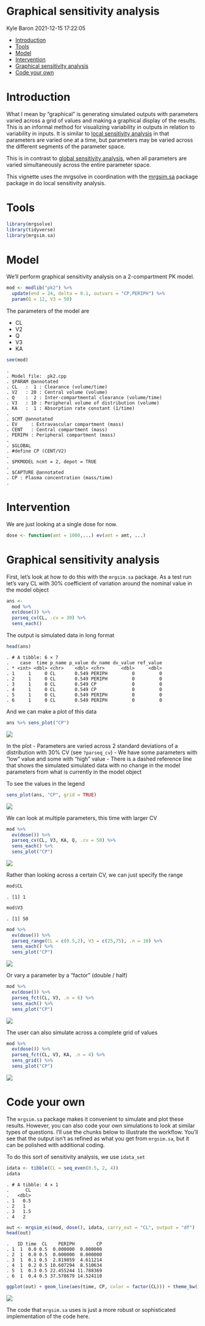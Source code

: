 Graphical sensitivity analysis
================
Kyle Baron
2021-12-15 17:22:05

-   [Introduction](#introduction)
-   [Tools](#tools)
-   [Model](#model)
-   [Intervention](#intervention)
-   [Graphical sensitivity analysis](#graphical-sensitivity-analysis)
-   [Code your own](#code-your-own)

# Introduction

What I mean by “graphical” is generating simulated outputs with
parameters varied across a grid of values and making a graphical display
of the results. This is an informal method for visualizing variability
in outputs in relation to variability in inputs. It is similar to [local
sensitivity analysis](local-sa.md) in that parameters are varied one at
a time, but parameters may be varied across the different segments of
the parameter space.

This is in contrast to [global sensitivity
analysis](global-sensobol.md), when all parameters are varied
simultaneously across the entire parameter space.

This vignette uses the mrgsolve in coordination with the
[mrgsim.sa](https://cran.r-project.org/package=mrgsim.sa) package
package in do local sensitivity analysis.

# Tools

``` r
library(mrgsolve)
library(tidyverse)
library(mrgsim.sa)
```

# Model

We’ll perform graphical sensitivity analysis on a 2-compartment PK
model.

``` r
mod <- modlib("pk2") %>%
  update(end = 24, delta = 0.1, outvars = "CP,PERIPH") %>% 
  param(Q = 12, V3 = 50)
```

The parameters of the model are

-   CL
-   V2
-   Q
-   V3
-   KA

``` r
see(mod)
```

    . 
    . Model file:  pk2.cpp 
    . $PARAM @annotated
    . CL   :  1 : Clearance (volume/time)
    . V2   : 20 : Central volume (volume)
    . Q    :  2 : Inter-compartmental clearance (volume/time)
    . V3   : 10 : Peripheral volume of distribution (volume)
    . KA   :  1 : Absorption rate constant (1/time)
    . 
    . $CMT @annotated
    . EV     : Extravascular compartment (mass)
    . CENT   : Central compartment (mass)
    . PERIPH : Peripheral compartment (mass) 
    . 
    . $GLOBAL
    . #define CP (CENT/V2)
    . 
    . $PKMODEL ncmt = 2, depot = TRUE
    . 
    . $CAPTURE @annotated
    . CP : Plasma concentration (mass/time)
    . 

# Intervention

We are just looking at a single dose for now.

``` r
dose <- function(amt = 1000,...) ev(amt = amt, ...)
```

# Graphical sensitivity analysis

First, let’s look at how to do this with the `mrgsim.sa` package. As a
test run let’s vary CL with 30% coefficient of variation around the
nominal value in the model object

``` r
ans <- 
  mod %>% 
  ev(dose()) %>% 
  parseq_cv(CL, .cv = 30) %>%
  sens_each() 
```

The output is simulated data in long format

``` r
head(ans)
```

    . # A tibble: 6 × 7
    .    case  time p_name p_value dv_name dv_value ref_value
    . * <int> <dbl> <chr>    <dbl> <chr>      <dbl>     <dbl>
    . 1     1     0 CL       0.549 PERIPH         0         0
    . 2     1     0 CL       0.549 PERIPH         0         0
    . 3     1     0 CL       0.549 CP             0         0
    . 4     1     0 CL       0.549 CP             0         0
    . 5     1     0 CL       0.549 PERIPH         0         0
    . 6     1     0 CL       0.549 PERIPH         0         0

And we can make a plot of this data

``` r
ans %>% sens_plot("CP")
```

![](img/graphical-saunnamed-chunk-7-1.png)<!-- -->

In the plot - Parameters are varied across 2 standard deviations of a
distribution with 30% CV (see `?parseq_cv`) - We have some parameters
with “low” value and some with “high” value - There is a dashed
reference line that shows the simulated simulated data with no change in
the model parameters from what is currently in the model object

To see the values in the legend

``` r
sens_plot(ans, "CP", grid = TRUE)
```

![](img/graphical-saunnamed-chunk-8-1.png)<!-- -->

We can look at multiple parameters, this time with larger CV

``` r
mod %>% 
  ev(dose()) %>% 
  parseq_cv(CL, V3, KA, Q, .cv = 50) %>%
  sens_each() %>%
  sens_plot("CP")
```

![](img/graphical-saunnamed-chunk-9-1.png)<!-- -->

Rather than looking across a certain CV, we can just specify the range

``` r
mod$CL
```

    . [1] 1

``` r
mod$V3
```

    . [1] 50

``` r
mod %>% 
  ev(dose()) %>% 
  parseq_range(CL = c(0.5,2), V3 = c(25,75), .n = 10) %>%
  sens_each() %>%
  sens_plot("CP")
```

![](img/graphical-saunnamed-chunk-10-1.png)<!-- -->

Or vary a parameter by a “factor” (double / half)

``` r
mod %>% 
  ev(dose()) %>% 
  parseq_fct(CL, V3, .n = 6) %>%
  sens_each() %>%
  sens_plot("CP")
```

![](img/graphical-saunnamed-chunk-11-1.png)<!-- -->

The user can also simulate across a complete grid of values

``` r
mod %>% 
  ev(dose()) %>% 
  parseq_fct(CL, V3, KA, .n = 4) %>%
  sens_grid() %>%
  sens_plot("CP")
```

![](img/graphical-saunnamed-chunk-12-1.png)<!-- -->

# Code your own

The `mrgsim.sa` package makes it convenient to simulate and plot these
results. However, you can also code your own simulations to look at
similar types of questions. I’ll use the chunks below to illustrate the
workflow. You’ll see that the output isn’t as refined as what you get
from `mrgsim.sa`, but it can be polished with additional coding.

To do this sort of sensitivity analysis, we use `idata_set`

``` r
idata <- tibble(CL = seq_even(0.5, 2, 4))
idata
```

    . # A tibble: 4 × 1
    .      CL
    .   <dbl>
    . 1   0.5
    . 2   1  
    . 3   1.5
    . 4   2

``` r
out <- mrgsim_ei(mod, dose(), idata, carry_out = "CL", output = "df")
head(out)
```

    .   ID time  CL    PERIPH        CP
    . 1  1  0.0 0.5  0.000000  0.000000
    . 2  1  0.0 0.5  0.000000  0.000000
    . 3  1  0.1 0.5  2.819859  4.611214
    . 4  1  0.2 0.5 10.607294  8.510634
    . 5  1  0.3 0.5 22.455244 11.788369
    . 6  1  0.4 0.5 37.578679 14.524110

``` r
ggplot(out) + geom_line(aes(time, CP, color = factor(CL))) + theme_bw()
```

![](img/graphical-saunnamed-chunk-15-1.png)<!-- -->

The code that `mrgsim.sa` uses is just a more robust or sophisticated
implementation of the code here.
